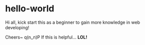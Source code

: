 # hello-world


Hi all, kick start this as a beginner to gain more knowledge in web developing!

Cheers~ q(n_n)P If this is helpful... **LOL!**
